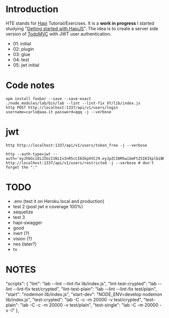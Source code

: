 # Introduction
HTE stands for [Hapi](hapijs.com) Tutorial/Exercises. It is a **work in progress** I started studying "[Getting started with HapiJS](https://www.packtpub.com/web-development/getting-started-hapijs)". The idea is to create a server side version of [TodoMVC](http://todomvc.com/) with JWT user authentication.

* 01: initial
* 02: plugin
* 03: glue
* 04: test
* 05: jwt initial

# Code notes
    npm install foobar --save --save-exact
    ./node_modules/lab/bin/lab --lint --lint-fix XY/lib/index.js
    http POST http://localhost:1337/api/v1/users/login username=carlo@aaa.it password=qqq -j --verbose

# jwt

    http http://localhost:1337/api/v1/users/token_free -j --verbose

	http --auth-type=jwt --auth='eyJhbGciOiJIUzI1NiIsInR5cCI6IkpXVCJ9.eyJpZCI6MSwibmFtZSI6IkplbiBKb25lcyIsImlhdCI6MTQ3NjYzNjcxMX0.UtpdCtNgw_ZdgnSKg4ybUV0sVPnM4M0h0HzneYX_aNs:' http://localhost:1337/api/v1/users/restricted -j --verbose # don't forget the ":"

# TODO
* .env (test it on Heroku local and production)
* test 2 (post jwt e coverage 100%)
* sequelize
* test 3
* hapi-swagger
* good
* inert (?)
* vision (?)
* nes (later?)
* tv

# NOTES
  "scripts": {
    "lint": "lab --lint --lint-fix lib/index.js",
    "lint-test-crypted": "lab --lint --lint-fix test/crypted",
    "lint-test-plain": "lab --lint --lint-fix test/plain",
    "start": "nodemon lib/index.js",
    "start-dev": "NODE_ENV=develop nodemon lib/index.js",
    "test-crypted": "lab -C -c -m 20000 -v test/crypted",
    "test-plain": "lab -C -c -m 20000 -v test/plain",
    "test-single": "lab -C -m 20000 -v -l"
  },
